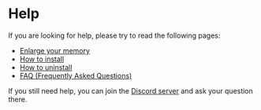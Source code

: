 # Help

If you are looking for help, please try to read the following pages:

- [Enlarge your memory](./enlarge-your-memory.md)
- [How to install](./how-to-install.md)
- [How to uninstall](./how-to-uninstall.md)
- [FAQ (Frequently Asked Questions)](./faq.md)

If you still need help, you can join the
[Discord server](https://discord.gg/omega-community-663420259851567114) and ask your question there.
